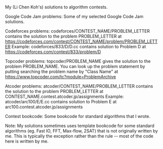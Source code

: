 My (Li Chen Koh's) solutions to algorithm contests.

Google Code Jam problems:
Some of my selected Google Code Jam solutions.

Codeforces problems:
codeforces/CONTEST_NAME/PROBLEM_LETTER contains the solution to the problem PROBLEM_LETTER at https://codeforces.com/contest/CONTEST_NAME/problem/PROBLEM_LETTER
Example: codeforces/833/D/D.cc contains solution to Problem D at https://codeforces.com/contest/833/problem/D

Topcoder problems:
topcoder/PROBLEM_NAME gives the solution to the problem PROBLEM_NAME.
You can look up the problem statement by putting searching the problem name by "Class Name" at https://www.topcoder.com/tc?module=ProblemArchive

Atcoder problems:
atcoder/CONTEST_NAME/PROBLEM_LETTER contains the solution to the problem PROBLEM_LETTER at CONTEST_NAME.contest.atcoder.jp/assignments
Example: atcoder/arc100/E/E.cc contains solution to Problem E at arc100.contest.atcoder.jp/assignments

Contest bookcode:
Some bookcode for standard algorithms that I wrote.

Note: My solutions sometimes uses template bookcode for some standard algorithms (eg. Fast IO, FFT, Max-flow, 2SAT) that is not originally written by me. This is typically the exception rather than the rule -- most of the code here is written by me.
